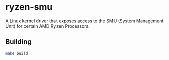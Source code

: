 # ryzen-smu

A Linux kernel driver that exposes access to the SMU (System Management Unit) for certain AMD Ryzen Processors.

## Building

```bash
make build
```

